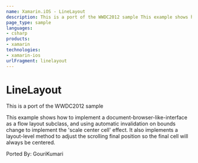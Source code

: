 ```yaml
---
name: Xamarin.iOS - LineLayout
description: This is a port of the WWDC2012 sample This example shows how to implement a document-browser-like-interface as a flow layout subclass, and using...
page_type: sample
languages:
- csharp
products:
- xamarin
technologies:
- xamarin-ios
urlFragment: linelayout
---
```

# LineLayout

This is a port of the WWDC2012 sample

This example shows how to implement a document-browser-like-interface 
as a flow layout subclass, and using automatic invalidation on bounds
change to implement the 'scale center cell' effect. It also implements
a layout-level method to adjust the scrolling final position so the 
final cell will always be centered.

Ported By: GouriKumari


